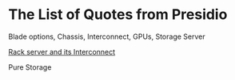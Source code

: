 # The List of Quotes from Presidio

Blade options, Chassis, Interconnect, GPUs, Storage Server

[Rack server and its Interconnect](https://github.com/Pomona-ITS/hpc/blob/master/design/vendors/Presidio/quotes/Pomona%20College%20Cisco%20UCS%20HPC%20-%20C240%20Rack%20Mount%20Servers%20Quote%202003218800607-02%2002-05-18.pdf)

Pure Storage

